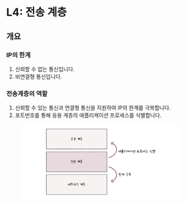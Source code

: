 # L4: 전송 계층

## 개요

### IP의 한계

1. 신뢰할 수 없는 통신입니다.&#x20;
2. 비연결형 통신입니다.&#x20;



### 전송계층의 역할&#x20;



1. 신뢰할 수 있는 통신과 연결형 통신을 지원하여 IP의 한계를 극복합니다.&#x20;
2. 포트번호를 통해 응용 계층의 애플리케이션 프로세스를 식별합니다.&#x20;

<figure><img src="../../.gitbook/assets/image (1).png" alt=""><figcaption></figcaption></figure>



